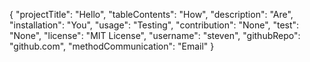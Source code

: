 {
  "projectTitle": "Hello",
  "tableContents": "How",
  "description": "Are",
  "installation": "You",
  "usage": "Testing",
  "contribution": "None",
  "test": "None",
  "license": "MIT License",
  "username": "steven",
  "githubRepo": "github.com",
  "methodCommunication": "Email"
}